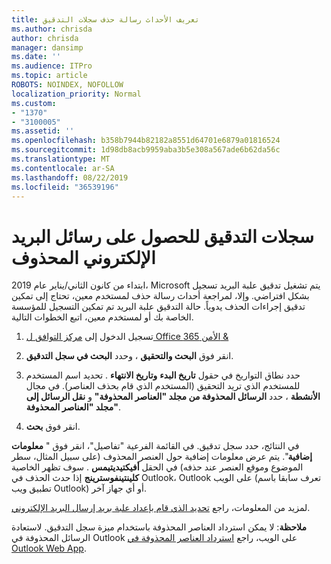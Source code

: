 ```yaml
---
title: تعريف الأحداث رسالة حذف سجلات التدقيق
ms.author: chrisda
author: chrisda
manager: dansimp
ms.date: ''
ms.audience: ITPro
ms.topic: article
ROBOTS: NOINDEX, NOFOLLOW
localization_priority: Normal
ms.custom:
- "1370"
- "3100005"
ms.assetid: ''
ms.openlocfilehash: b358b7944b82182a8551d64701e6879a01816524
ms.sourcegitcommit: 1d98db8acb9959aba3b5e308a567ade6b62da56c
ms.translationtype: MT
ms.contentlocale: ar-SA
ms.lasthandoff: 08/22/2019
ms.locfileid: "36539196"
---
```

# <a name="audit-logs-for-deleted-email-messages"></a>سجلات التدقيق للحصول على رسائل البريد الإلكتروني المحذوف

ابتداء من كانون الثاني/يناير عام 2019، Microsoft يتم تشغيل تدقيق علبة البريد تسجيل بشكل افتراضي. وإلا، لمراجعة أحداث رسالة حذف لمستخدم معين، تحتاج إلى تمكين تدقيق إجراءات الحذف يدوياً. حالة التدقيق علبة البريد تم تمكين التسجيل للمؤسسة الخاصة بك أو لمستخدم معين، اتبع الخطوات التالية.

1. تسجيل الدخول إلى [مركز التوافق ل Office الأمن 365 &](https://protection.office.com/)

2. انقر فوق **البحث والتحقيق** ، وحدد **البحث في سجل التدقيق**.

3. حدد نطاق التواريخ في حقول **تاريخ البدء** **وتاريخ الانتهاء** . تحديد اسم المستخدم للمستخدم الذي تريد التحقيق (المستخدم الذي قام بحذف العناصر). في مجال **الأنشطة** ، حدد **الرسائل المحذوفة من مجلد "العناصر المحذوفة"** و **نقل الرسائل إلى مجلد "العناصر المحذوفة"**.

4. انقر فوق **بحث**.

في النتائج، حدد سجل تدقيق. في القائمة الفرعية "تفاصيل"، انقر فوق " **معلومات إضافية**". يتم عرض معلومات إضافية حول العنصر المحذوف (على سبيل المثال، سطر الموضوع وموقع العنصر عند حذفه) في الحقل **أفيكتيديتيمس** . سوف تظهر الخاصية **كلينتينفوسترينج** إذا حدث الحذف في Outlook، Outlook على الويب (تعرف سابقا باسم تطبيق ويب Outlook) أو أي جهاز آخر.

لمزيد من المعلومات، راجع [تحديد الذي قام بإعداد علبة بريد إرسال البريد الإلكتروني](https://docs.microsoft.com/office365/securitycompliance/auditing-troubleshooting-scenarios#determining-if-a-user-deleted-email-items).

**ملاحظة**: لا يمكن استرداد العناصر المحذوفة باستخدام ميزة سجل التدقيق. لاستعادة الرسائل المحذوفة في Outlook على الويب، راجع [استرداد العناصر المحذوفة في Outlook Web App](https://support.office.com/article/C3D8FC15-EEEF-4F1C-81DF-E27964B7EDD4).
